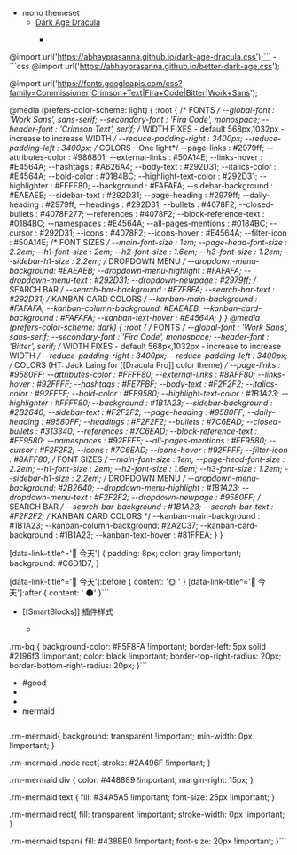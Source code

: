 - mono themeset
    - [Dark Age Dracula](https://github.com/abhayprasanna/abhayprasanna.github.io)
        - ```javascript
@import url('https://abhayprasanna.github.io/dark-age-dracula.css');```
    - ```css
@import url('https://abhayprasanna.github.io/better-dark-age.css');

@import url('https://fonts.googleapis.com/css?family=Commissioner|Crimson+Text|Fira+Code|Bitter|Work+Sans');

@media (prefers-color-scheme: light) {
  :root {
    /* FONTS */
    --global-font             : 'Work Sans', sans-serif;
    --secondary-font          : 'Fira Code', monospace;
    --header-font             : 'Crimson Text', serif;
    /* WIDTH FIXES - default 568px,1032px - increase to increase WIDTH */
    --reduce-padding-right    : 3400px;
    --reduce-padding-left     : 3400px;
    /* COLORS - One light*/
    --page-links              : #2979ff;
    --attributes-color        : #986801;
    --external-links          : #50A14E;
    --links-hover             : #E4564A;
    --hashtags                : #A626A4;
    --body-text               : #292D31;
    --italics-color           : #E4564A;
    --bold-color              : #0184BC;
    --highlight-text-color    : #292D31;
    --highlighter             : #FFFF80;
    --background              : #FAFAFA;
    --sidebar-background      : #EAEAEB;
    --sidebar-text            : #292D31;
    --page-heading            : #2979ff;
    --daily-heading           : #2979ff;
    --headings                : #292D31;
    --bullets                 : #4078F2;
    --closed-bullets          : #4078F277;
    --references              : #4078F2;
    --block-reference-text    : #0184BC;
    --namespaces              : #E4564A;
    --all-pages-mentions      : #0184BC;
    --cursor                  : #292D31;
    --icons                   : #4078F2;
    --icons-hover             : #E4564A;
    --filter-icon             : #50A14E;
    /* FONT SIZES */
    --main-font-size          : 1em;
    --page-head-font-size     : 2.2em;
    --h1-font-size            : 2em;
    --h2-font-size            : 1.6em;
    --h3-font-size            : 1.2em;
    --sidebar-h1-size         : 2.2em;
    /* DROPDOWN MENU */
    --dropdown-menu-background: #EAEAEB;
    --dropdown-menu-highlight : #FAFAFA;
    --dropdown-menu-text      : #292D31;
    --dropdown-newpage        : #2979ff;
    /* SEARCH BAR */
    --search-bar-background   : #F7F8FA;
    --search-bar-text         : #292D31;
    /* KANBAN CARD COLORS */
    --kanban-main-background  : #FAFAFA;
    --kanban-column-background: #EAEAEB;
    --kanban-card-background  : #FAFAFA;
    --kanban-text-hover       : #E4564A;
  }
}
@media (prefers-color-scheme: dark) {
  :root {
    /* FONTS */
    --global-font             : 'Work Sans', sans-serif;
    --secondary-font          : 'Fira Code', monospace;
    --header-font             : 'Bitter', serif;
    /* WIDTH FIXES - default 568px,1032px - increase to increase WIDTH */
    --reduce-padding-right    : 3400px;
    --reduce-padding-left     : 3400px;
    /* COLORS (HT: Jack Laing for [[Dracula Pro]] color theme) */
    --page-links              : #9580FF;
    --attributes-color        : #FFFF80;
    --external-links          : #8AFF80;
    --links-hover             : #92FFFF;
    --hashtags                : #FE7FBF;
    --body-text               : #F2F2F2;
    --italics-color           : #92FFFF;
    --bold-color              : #FF9580;
    --highlight-text-color    : #1B1A23;
    --highlighter             : #FFFF80;
    --background              : #1B1A23;
    --sidebar-background      : #2B2640;
    --sidebar-text            : #F2F2F2;
    --page-heading            : #9580FF;
    --daily-heading           : #9580FF;
    --headings                : #F2F2F2;
    --bullets                 : #7C6EAD;
    --closed-bullets          : #313340;
    --references              : #7C6EAD;
    --block-reference-text    : #FF9580;
    --namespaces              : #92FFFF;
    --all-pages-mentions      : #FF9580;
    --cursor                  : #F2F2F2;
    --icons                   : #7C6EAD;
    --icons-hover             : #92FFFF;
    --filter-icon             : #8AFF80;
    /* FONT SIZES */
    --main-font-size          : 1em;
    --page-head-font-size     : 2.2em;
    --h1-font-size            : 2em;
    --h2-font-size            : 1.6em;
    --h3-font-size            : 1.2em;
    --sidebar-h1-size         : 2.2em;
    /* DROPDOWN MENU */
    --dropdown-menu-background: #2B2640;
    --dropdown-menu-highlight : #1B1A23;
    --dropdown-menu-text      : #F2F2F2;
    --dropdown-newpage        : #9580FF;
    /* SEARCH BAR */
    --search-bar-background   : #1B1A23;
    --search-bar-text         : #F2F2F2;
    /* KANBAN CARD COLORS */
    --kanban-main-background  : #1B1A23;
    --kanban-column-background: #2A2C37;
    --kanban-card-background  : #1B1A23;
    --kanban-text-hover       : #81FFEA;
  }
}


[data-link-title^='🍚 今天'] {
  padding: 8px;
  color: gray !important;
  background: #C6D1D7;
}

[data-link-title^='🍚 今天']:before {
  content: '🌞 '
}
[data-link-title^='🍚 今天']:after {
  content: ' 🌑'
}```
- [[SmartBlocks]] 插件样式
    - ```css
.rm-bq {
    background-color: #F5F8FA !important;
    border-left: 5px solid #2196f3 !important;
  	color: black !important;
  	border-top-right-radius: 20px;
  	border-bottom-right-radius: 20px;
}```
- #good
- 
- 
- mermaid
    ```clojure
.rm-mermaid{
  background: transparent !important;
  min-width: 0px !important;
}

.rm-mermaid .node rect{
  stroke: #2A496F !important;
}

.rm-mermaid div
{
  color: #448889 !important;
  margin-right: 15px;
}

.rm-mermaid text
{
  fill: #34A5A5 !important;
  font-size: 25px !important;
}

.rm-mermaid rect{
  fill: transparent !important;
  stroke-width: 0px !important;
}

.rm-mermaid tspan{
  fill: #438BE0 !important;
  font-size: 20px !important;
}```
